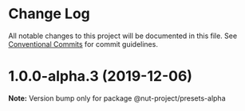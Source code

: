 # Change Log

All notable changes to this project will be documented in this file.
See [Conventional Commits](https://conventionalcommits.org) for commit guidelines.

# 1.0.0-alpha.3 (2019-12-06)

**Note:** Version bump only for package @nut-project/presets-alpha
